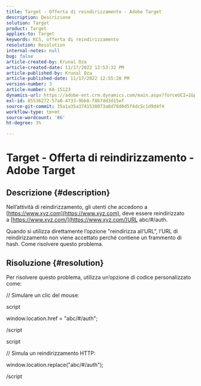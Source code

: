 ```yaml
---
title: Target - Offerta di reindirizzamento - Adobe Target
description: Descrizione
solution: Target
product: Target
applies-to: Target
keywords: KCS, offerta di reindirizzamento
resolution: Resolution
internal-notes: null
bug: false
article-created-by: Krunal Oza
article-created-date: 11/17/2022 12:53:32 PM
article-published-by: Krunal Oza
article-published-date: 11/17/2022 12:55:28 PM
version-number: 3
article-number: KA-15123
dynamics-url: https://adobe-ent.crm.dynamics.com/main.aspx?forceUCI=1&pagetype=entityrecord&etn=knowledgearticle&id=14fe94d6-7666-ed11-9561-6045bd006149
exl-id: 85536272-57a0-4733-9bb8-f8b7dd3d15ef
source-git-commit: 35a1a35a3741538073a8d78d0d5f4dc5c1d9d4f4
workflow-type: tm+mt
source-wordcount: '86'
ht-degree: 3%

---
```


# Target - Offerta di reindirizzamento - Adobe Target

## Descrizione {#description}


Nell’attività di reindirizzamento, gli utenti che accedono a [https://www.xyz.com](https://www.xyz.com), deve essere reindirizzato a [https://www.xyz.com/](https://www.xyz.com/)URL abc/#/auth.

Quando si utilizza direttamente l’opzione &quot;reindirizza all’URL&quot;, l’URL di reindirizzamento non viene accettato perché contiene un frammento di hash. Come risolvere questo problema.


## Risoluzione {#resolution}


Per risolvere questo problema, utilizza un’opzione di codice personalizzato come:



// Simulare un clic del mouse:

script

window.location.href = &quot;abc/#/auth&quot;;

/script

script



// Simula un reindirizzamento HTTP:

window.location.replace(&quot;abc/#/auth&quot;);

/script
